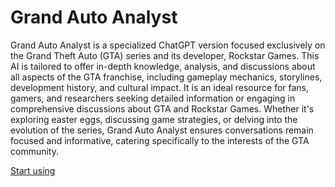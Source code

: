 # Grand Auto Analyst

Grand Auto Analyst is a specialized ChatGPT version focused exclusively on the Grand Theft Auto (GTA) series and its developer, Rockstar Games. This AI is tailored to offer in-depth knowledge, analysis, and discussions about all aspects of the GTA franchise, including gameplay mechanics, storylines, development history, and cultural impact. It is an ideal resource for fans, gamers, and researchers seeking detailed information or engaging in comprehensive discussions about GTA and Rockstar Games. Whether it's exploring easter eggs, discussing game strategies, or delving into the evolution of the series, Grand Auto Analyst ensures conversations remain focused and informative, catering specifically to the interests of the GTA community.

[Start using](https://chat.openai.com/g/g-CxTV5L438)